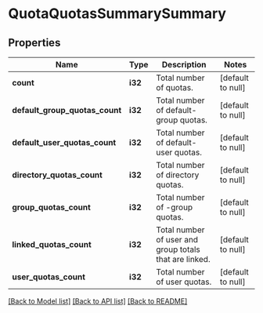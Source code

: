 # QuotaQuotasSummarySummary

## Properties
Name | Type | Description | Notes
------------ | ------------- | ------------- | -------------
**count** | **i32** | Total number of quotas. | [default to null]
**default_group_quotas_count** | **i32** | Total number of default-group quotas. | [default to null]
**default_user_quotas_count** | **i32** | Total number of default-user quotas. | [default to null]
**directory_quotas_count** | **i32** | Total number of directory quotas. | [default to null]
**group_quotas_count** | **i32** | Total number of -group quotas. | [default to null]
**linked_quotas_count** | **i32** | Total number of user and group totals that are linked. | [default to null]
**user_quotas_count** | **i32** | Total number of user quotas. | [default to null]

[[Back to Model list]](../README.md#documentation-for-models) [[Back to API list]](../README.md#documentation-for-api-endpoints) [[Back to README]](../README.md)


